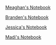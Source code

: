 [Meaghan's Notebook](https://github.com/mwoody4/up221-meaghan/blob/main/Midterm/Midterm_Meaghan%20Woody%20(1).ipynb)

[Branden's Notebook](https://github.com/eigenstuffs/up221-branden/tree/main/midterm)

[Jessica's Notebook](https://github.com/jfay95/up221--Jessica/tree/main/Midterm)

[Madi's Notebook](https://github.com/madham6/up221-madi/tree/main/Week05)
